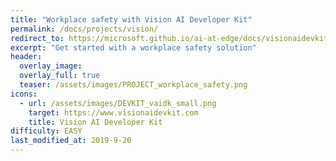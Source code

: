 ```yaml
---
title: "Workplace safety with Vision AI Developer Kit"
permalink: /docs/projects/vision/
redirect_to: https://microsoft.github.io/ai-at-edge/docs/visionaidevkit
excerpt: "Get started with a workplace safety solution"
header:
  overlay_image: 
  overlay_full: true
  teaser: /assets/images/PROJECT_workplace_safety.png
icons:
  - url: /assets/images/DEVKIT_vaidk_small.png
    target: https://www.visionaidevkit.com
    title: Vision AI Developer Kit
difficulty: EASY
last_modified_at: 2019-9-20
--- 
```



